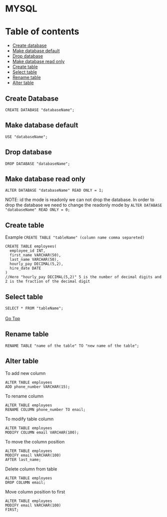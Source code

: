 # MYSQL
# Table of contents
* [Create database](#create-database)
* [Make database default](#make-database-default)
* [Drop database](#drop-database)
* [Make database read only](#make-database-read-only)
* [Create table](#create-table)
* [Select table](#select-table)
* [Rename table](#rename-table)
* [Alter table](#alter-table)

## Create Database
 `CREATE DATABASE "databaseName";`

## Make database default
`USE "databaseName";`

## Drop database
`DROP DATABASE "databaseName";`

## Make database read only
`ALTER DATABASE "databaseName" READ ONLY = 1;`

NOTE: id the mode is readonly we can not drop the database. In order to drop the database we need to change the readonly mode by
`ALTER DATABASE "databaseName" READ ONLY = 0;`

## Create table
Example  `CREATE TABLE "tableName" (column name comma separeted)`
```mySQL
CREATE TABLE employees(
  employee_id INT,
  first_name VARCHAR(50),
  last_name VARCHAR(50),
  hourly_pay DECIMAL(5,2),
  hire_date DATE
)
//Here "hourly_pay DECIMAL(5,2)" 5 is the number of decimal digits and 2 is the fraction of the decimal digit
```
## Select table
`SELECT * FROM "tableName";`
<br><br>
[Go Top](#my-sql)
## Rename table
`RENAME TABLE "name of the table" TO "new name of the table";`
## Alter table
To add new column 
```mySQL
ALTER TABLE employees
ADD phone_number VARCHAR(15);
```
To rename column
```mySQL
ALTER TABLE employees
RENAME COLUMN phone_number TO enail;
```
To modify table column 
```mySQL
ALTER TABLE employees
MODIFY COLUMN email VARCHAR(100);
```
To move the column position 
```mySQL
ALTER TABLE employees
MODIFY email VARCHAR(100)
AFTER last_name;
```
Delete column from table
```mySQL
ALTER TABLE employees
DROP COLUMN email;
```
Move column position to first 
```mySQL
ALTER TABLE employees
MODIFY email VARCHAR(100)
FIRST;
```

